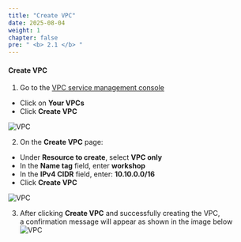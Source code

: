 ```yaml
---
title: "Create VPC"
date: 2025-08-04
weight: 1
chapter: false
pre: " <b> 2.1 </b> "
---
```



#### Create VPC  
1. Go to the [VPC service management console](https://console.aws.amazon.com/vpc/home)  
  + Click on **Your VPCs**  
  + Click **Create VPC**

![VPC](/images/2/VPC/3.png)

2. On the **Create VPC** page:  
  + Under **Resource to create**, select **VPC only**  
  + In the **Name tag** field, enter **workshop**  
  + In the **IPv4 CIDR** field, enter: **10.10.0.0/16**  
  + Click **Create VPC**

![VPC](/images/2/VPC/4.png)

3. After clicking **Create VPC** and successfully creating the VPC,  
a confirmation message will appear as shown in the image below  
![VPC](/images/2/VPC/6.png)
